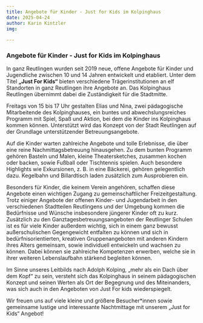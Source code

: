 ```yaml
---
title: Angebote für Kinder - Just for Kids im Kolpinghaus
date: 2025-04-24
author: Karin Kintzler
img:
  
---
```


<!--mehr-->

### Angebote für Kinder - Just for Kids im Kolpinghaus

In ganz Reutlingen wurden seit 2019 neue, offene Angebote für Kinder und Jugendliche zwischen 10 und 14 Jahren entwickelt und etabliert. Unter dem Titel **„Just For Kids“** bieten verschiedene Trägerinstitutionen an elf Standorten in ganz Reutlingen ihre Angebote an. Das Kolpinghaus Reutlingen übernimmt dabei die Zuständigkeit für die Stadtmitte. 


Freitags von 15 bis 17 Uhr gestalten Elias und Nina, zwei pädagogische Mitarbeitende des Kolpinghauses, ein buntes und abwechslungsreiches Programm mit Spiel, Spaß und Aktion, bei dem die Kinder ins Kolpinghaus kommen können. Unterstützt wird das Konzept von der Stadt Reutlingen auf der Grundlage unterstützender Betreuungsangebote. 


Auf die Kinder warten zahlreiche Angebote und tolle Erlebnisse, die über eine reine Nachmittagsbetreuung hinausgehen. Zu dem bunten Programm gehören Basteln und Malen, kleine Theatersketches, zusammen kochen oder backen, sowie Fußball oder Tischtennis spielen. Auch besondere Highlights wie Exkursionen, z. B. in eine Bäckerei, gehören gelegentlich dazu. Kegelbahn und Billardtisch laden zusätzlich zum Ausprobieren ein.


Besonders für Kinder, die keinem Verein angehören, schaffen diese Angebote einen wichtigen Zugang zu gemeinschaftlicher Freizeitgestaltung. Trotz einiger Angebote der offenen Kinder- und Jugendarbeit in den verschiedenen Stadtteilen Reutlingens und der Umgebung kommen die Bedürfnisse und Wünsche insbesondere jüngerer Kinder oft zu kurz. Zusätzlich zu den Ganztagesbetreuungsangeboten der Reutlinger Schulen ist es für viele Kinder außerdem wichtig, sich in einem ganz bewusst außerschulischen Gegengewicht entfalten zu können und sich in bedürfnisorientierten, kreativen Gruppenangeboten mit anderen Kindern ihres Alters gemeinsam, sowie individuell entwickeln und wachsen zu können. Dabei können sie zahlreiche Kompetenzen erwerben, welche sie in ihrer weiteren Lebenslaufbahn stärkend begleiten können. 


Im Sinne unseres Leitbilds nach Adolph Kolping, „mehr als ein Dach über dem Kopf“ zu sein, versteht sich das Kolpinghaus in seinem pädagogischen Konzept und seinen Werten als Ort der Begegnung und des Miteinanders, was sich auch in den Angeboten von Just For kids wiederspiegelt. 

Wir freuen uns auf viele kleine und größere Besucher*innen sowie gemeinsame lustige und interessante Nachtmittage mit unserem „Just for Kids“ Angebot! 


